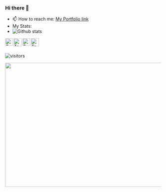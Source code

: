 ### Hi there 👋

<!--
**singhteekam/singhteekam** is a ✨ _special_ ✨ repository because its `README.md` (this file) appears on your GitHub profile.

Here are some ideas to get you started:

- 🔭 I’m currently working on ...
- 🌱 I’m currently learning ...
- 👯 I’m looking to collaborate on ...
- 🤔 I’m looking for help with ...
- 💬 Ask me about ...
- 📫 How to reach me: ...
- 😄 Pronouns: ...
- ⚡ Fun fact: ...
-->
 - 📫 How to reach me: [My Portfolio link](http://www.singhteekam.in/)
 - My Stats: 
 - ![Github stats](https://github-readme-stats.vercel.app/api?username=singhteekam&show_icons=true&hide_border=true)
<!--  - ![Github Stats](https://github-readme-stats.vercel.app/api?username=singhteekam&show_icons=true&title_color=fff&icon_color=79ff97&text_color=9f9f9f&bg_color=151515)   -->

<!-- [![](https://img.shields.io/badge/Gmail-teekams10999@gmail.com-red)](mailto:teekams10999@gmail.com)
[![](https://img.shields.io/badge/HackerRank-singh_teekam-brightgreen)](https://www.hackerrank.com/singh_teekam) -->

<a href="https://in.linkedin.com/in/teekam-singh-26476a185">
    <img align="left" alt="Teekam Singh | Linkedin" width="24px" src="https://github.com/TheDudeThatCode/TheDudeThatCode/blob/master/Assets/Linkedin.svg" />
  </a>
  <a href="https://twitter.com/">
    <img align="left" alt="Teekam Singh | Twitter" width="26px" src="https://github.com/TheDudeThatCode/TheDudeThatCode/blob/master/Assets/Twitter.svg" />
  </a>
  <a href="https://www.instagram.com/singh__teekam/">
    <img align="left" alt="Teekam Singh | Instagram" width="24px" src="https://github.com/TheDudeThatCode/TheDudeThatCode/blob/master/Assets/Instagram.svg" />
  </a>
  <a href="mailto:teekams10999@gmail.com">
    <img align="left" alt="Teekam Singh | Gmail" width="26px" src="https://github.com/TheDudeThatCode/TheDudeThatCode/blob/master/Assets/Gmail.svg" />
  </a>
  <br><br>

![visitors](https://visitor-badge.glitch.me/badge?page_id=singhteekam.singhteekam)

<img src="https://bingimages.herokuapp.com/unsplash1" width="800" height="400">
